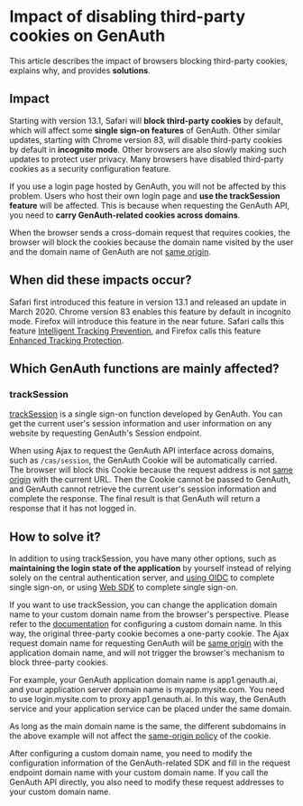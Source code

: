 # Impact of disabling third-party cookies on GenAuth

<LastUpdated/>

This article describes the impact of browsers blocking third-party cookies, explains why, and provides **solutions**.

## Impact

Starting with version 13.1, Safari will **block third-party cookies** by default, which will affect some **single sign-on features** of GenAuth. Other similar updates, starting with Chrome version 83, will disable third-party cookies by default in **incognito mode**. Other browsers are also slowly making such updates to protect user privacy. Many browsers have disabled third-party cookies as a security configuration feature.

If you use a login page hosted by GenAuth, you will not be affected by this problem. Users who host their own login page and **use the trackSession feature** will be affected. This is because when requesting the GenAuth API, you need to **carry GenAuth-related cookies across domains**.

When the browser sends a cross-domain request that requires cookies, the browser will block the cookies because the domain name visited by the user and the domain name of GenAuth are not [same origin](http://www.ruanyifeng.com/blog/2016/04/same-origin-policy.html).

## When did these impacts occur?

Safari first introduced this feature in version 13.1 and released an update in March 2020. Chrome version 83 enables this feature by default in incognito mode. Firefox will introduce this feature in the near future. Safari calls this feature [Intelligent Tracking Prevention](https://webkit.org/blog/7675/intelligent-tracking-prevention/), and Firefox calls this feature [Enhanced Tracking Protection](https://blog.mozilla.org/firefox/tracking-protection-study/#:~:text=Enhanced%20Tracking%20Protection%20is%20part,blocking%20requests%20to%20tracking%20domains.).

## Which GenAuth functions are mainly affected?

### trackSession

[trackSession](/reference/sdk-for-sso.md#tracksession) is a single sign-on function developed by GenAuth. You can get the current user's session information and user information on any website by requesting GenAuth's Session endpoint.

When using Ajax to request the GenAuth API interface across domains, such as `/cas/session`, the GenAuth Cookie will be automatically carried. The browser will block this Cookie because the request address is not [same origin](http://www.ruanyifeng.com/blog/2016/04/same-origin-policy.html) with the current URL. Then the Cookie cannot be passed to GenAuth, and GenAuth cannot retrieve the current user's session information and complete the response. The final result is that GenAuth will return a response that it has not logged in.

## How to solve it?

In addition to using trackSession, you have many other options, such as **maintaining the login state of the application** by yourself instead of relying solely on the central authentication server, and [using OIDC](/guides/federation/oidc.md) to complete single sign-on, or using [Web SDK](https://docs.genauth.ai/v3/reference/sdk/web/) to complete single sign-on.

If you want to use trackSession, you can change the application domain name to your custom domain name from the browser's perspective. Please refer to the [documentation](/guides/deployment/custom-domain.md) for configuring a custom domain name. In this way, the original three-party cookie becomes a one-party cookie. The Ajax request domain name for requesting GenAuth will be [same origin](http://www.ruanyifeng.com/blog/2016/04/same-origin-policy.html) with the application domain name, and will not trigger the browser's mechanism to block three-party cookies.

For example, your GenAuth application domain name is app1.genauth.ai, and your application server domain name is myapp.mysite.com. You need to use login.mysite.com to proxy app1.genauth.ai. In this way, the GenAuth service and your application service can be placed under the same domain.

As long as the main domain name is the same, the different subdomains in the above example will not affect the [same-origin policy](http://www.ruanyifeng.com/blog/2016/04/same-origin-policy.html) of the cookie.

After configuring a custom domain name, you need to modify the configuration information of the GenAuth-related SDK and fill in the request endpoint domain name with your custom domain name. If you call the GenAuth API directly, you also need to modify these request addresses to your custom domain name.

